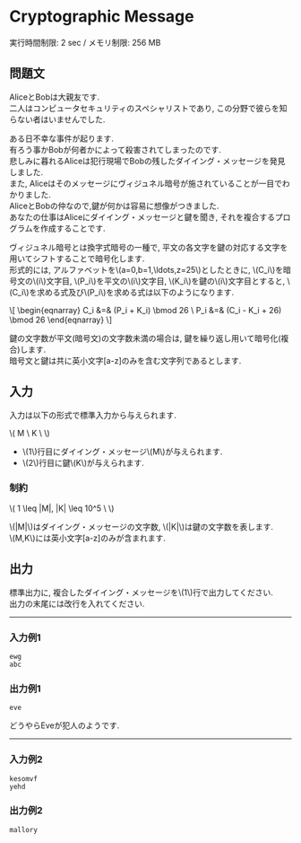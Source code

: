 # Cryptographic Message

実行時間制限: 2 sec / メモリ制限: 256 MB  

## 問題文

AliceとBobは大親友です.  
二人はコンピュータセキュリティのスペシャリストであり, この分野で彼らを知らない者はいませんでした.  
  
ある日不幸な事件が起ります.  
有ろう事かBobが何者かによって殺害されてしまったのです.  
悲しみに暮れるAliceは犯行現場でBobの残したダイイング・メッセージを発見しました.  
また, Aliceはそのメッセージにヴィジュネル暗号が施されていることが一目でわかりました.  
AliceとBobの仲なので,鍵が何かは容易に想像がつきました.  
あなたの仕事はAliceにダイイング・メッセージと鍵を聞き, それを複合するプログラムを作成することです.  

ヴィジュネル暗号とは換字式暗号の一種で, 平文の各文字を鍵の対応する文字を用いてシフトすることで暗号化します.  
形式的には, アルファベットを\\(a=0,b=1,\ldots,z=25\\)としたときに,
\\(C_i\\)を暗号文の\\(i\\)文字目, \\(P_i\\)を平文の\\(i\\)文字目, \\(K_i\\)を鍵の\\(i\\)文字目とすると, \\(C_i\\)を求める式及び\\(P_i\\)を求める式は以下のようになります.  

\\[
\begin{eqnarray}
C_i &=& (P_i + K_i) \bmod 26 \\
P_i &=& (C_i - K_i + 26) \bmod 26
\end{eqnarray}
\\]

鍵の文字数が平文(暗号文)の文字数未満の場合は, 鍵を繰り返し用いて暗号化(複合)します.  
暗号文と鍵は共に英小文字[a-z]のみを含む文字列であるとします.  

## 入力

入力は以下の形式で標準入力から与えられます.  
  
\\(
M \\
K \\
\\)
  
- \\(1\\)行目にダイイング・メッセージ\\(M\\)が与えられます. 
- \\(2\\)行目に鍵\\(K\\)が与えられます.  

### 制約

\\(
1 \leq |M|, |K| \leq 10^5 \\
\\)

\\(|M|\\)はダイイング・メッセージの文字数, \\(|K|\\)は鍵の文字数を表します.  
\\(M,K\\)には英小文字[a-z]のみが含まれます.  

## 出力

標準出力に, 複合したダイイング・メッセージを\\(1\\)行で出力してください.  
出力の末尾には改行を入れてください.  

---

### 入力例1

```
ewg
abc

```

### 出力例1

```
eve

```

どうやらEveが犯人のようです.  

---

### 入力例2

```
kesomvf
yehd

```

### 出力例2

```
mallory

```

